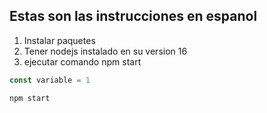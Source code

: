 ## Estas son las instrucciones en espanol

1. Instalar paquetes
2. Tener nodejs instalado en su version 16
3. ejecutar comando npm start


```javascript
const variable = 1
```

```bash
npm start
```